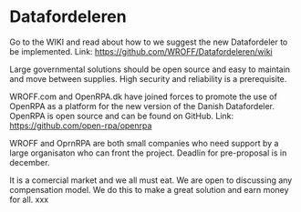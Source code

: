 # Datafordeleren

Go to the WIKI and read about how to we suggest the new Datafordeler to be implemented. Link: https://github.com/WROFF/Datafordeleren/wiki

Large governmental solutions should be open source and easy to maintain and move between supplies. High security and reliability is a prerequisite.

WROFF.com and OpenRPA.dk have joined forces to promote the use of OpenRPA as a platform for the new version of the Danish Datafordeler. OpenRPA is open source and can be found on GitHub. Link: https://github.com/open-rpa/openrpa

WROFF and OprnRPA are both small companies who need support by a large organisaton who can front the project. Deadlin for pre-proposal is in december.

It is a comercial market and we all must eat. We are open to discussing any compensation model. We do this to make a great solution and earn money for all. xxx
